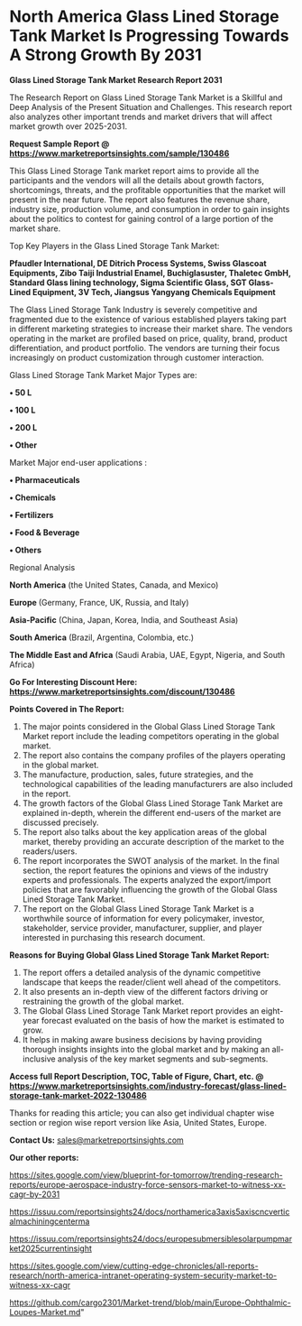# North America Glass Lined Storage Tank Market Is Progressing Towards A Strong Growth By 2031

<strong>Glass Lined Storage Tank Market Research Report 2031</strong>

The Research Report on Glass Lined Storage Tank Market is a Skillful and Deep Analysis of the Present Situation and Challenges. This research report also analyzes other important trends and market drivers that will affect market growth over 2025-2031.

<strong>Request Sample Report @ <a href=https://www.marketreportsinsights.com/sample/130486>https://www.marketreportsinsights.com/sample/130486</a></strong>

This Glass Lined Storage Tank market report aims to provide all the participants and the vendors will all the details about growth factors, shortcomings, threats, and the profitable opportunities that the market will present in the near future. The report also features the revenue share, industry size, production volume, and consumption in order to gain insights about the politics to contest for gaining control of a large portion of the market share.

Top Key Players in the Glass Lined Storage Tank Market:

<strong>Pfaudler International, DE Ditrich Process Systems, Swiss Glascoat Equipments, Zibo Taiji Industrial Enamel, Buchiglasuster, Thaletec GmbH, Standard Glass lining technology, Sigma Scientific Glass, SGT Glass-Lined Equipment, 3V Tech, Jiangsus Yangyang Chemicals Equipment</strong>

The Glass Lined Storage Tank Industry is severely competitive and fragmented due to the existence of various established players taking part in different marketing strategies to increase their market share. The vendors operating in the market are profiled based on price, quality, brand, product differentiation, and product portfolio. The vendors are turning their focus increasingly on product customization through customer interaction.

Glass Lined Storage Tank Market Major Types are:

<strong>• 50 L

• 100 L

• 200 L

• Other</strong>

Market Major end-user applications :

<strong>• Pharmaceuticals

• Chemicals

• Fertilizers

• Food & Beverage

• Others</strong>

Regional Analysis

</u><strong><b>North America</b></strong> (the United States, Canada, and Mexico)

<strong><b>Europe </b></strong>(Germany, France, UK, Russia, and Italy)

<strong><b>Asia-Pacific</b></strong> (China, Japan, Korea, India, and Southeast Asia)

<strong><b>South America</b></strong> (Brazil, Argentina, Colombia, etc.)

<strong><b>The Middle East and Africa</b></strong> (Saudi Arabia, UAE, Egypt, Nigeria, and South Africa)

<strong>Go For Interesting Discount Here: <a href=https://www.marketreportsinsights.com/discount/130486>https://www.marketreportsinsights.com/discount/130486</a></strong>

<strong>Points Covered in The Report:</strong>
<ol>
  <li>The major points considered in the Global Glass Lined Storage Tank Market report include the leading competitors operating in the global market.</li>
  <li>The report also contains the company profiles of the players operating in the global market.</li>
  <li>The manufacture, production, sales, future strategies, and the technological capabilities of the leading manufacturers are also included in the report.</li>
  <li>The growth factors of the Global Glass Lined Storage Tank Market are explained in-depth, wherein the different end-users of the market are discussed precisely.</li>
  <li>The report also talks about the key application areas of the global market, thereby providing an accurate description of the market to the readers/users.</li>
  <li>The report incorporates the SWOT analysis of the market. In the final section, the report features the opinions and views of the industry experts and professionals. The experts analyzed the export/import policies that are favorably influencing the growth of the Global Glass Lined Storage Tank Market.</li>
  <li>The report on the Global Glass Lined Storage Tank Market is a worthwhile source of information for every policymaker, investor, stakeholder, service provider, manufacturer, supplier, and player interested in purchasing this research document.</li>
</ol>
<strong>Reasons for Buying Global Glass Lined Storage Tank Market Report:</strong>

<ol>
  <li>The report offers a detailed analysis of the dynamic competitive landscape that keeps the reader/client well ahead of the competitors.</li>
  <li>It also presents an in-depth view of the different factors driving or restraining the growth of the global market.</li>
  <li>The Global Glass Lined Storage Tank Market report provides an eight-year forecast evaluated on the basis of how the market is estimated to grow.</li>
  <li>It helps in making aware business decisions by having providing thorough insights insights into the global market and by making an all-inclusive analysis of the key market segments and sub-segments.</li>
</ol>
<strong>Access full Report Description, TOC, Table of Figure, Chart, etc. @ <a href=https://www.marketreportsinsights.com/industry-forecast/glass-lined-storage-tank-market-2022-130486>https://www.marketreportsinsights.com/industry-forecast/glass-lined-storage-tank-market-2022-130486</a></strong>


Thanks for reading this article; you can also get individual chapter wise section or region wise report version like Asia, United States, Europe.

<strong>Contact Us:</strong>
sales@marketreportsinsights.com

<strong>Our other reports:</strong>

<a href=https://sites.google.com/view/blueprint-for-tomorrow/trending-research-reports/europe-aerospace-industry-force-sensors-market-to-witness-xx-cagr-by-2031>https://sites.google.com/view/blueprint-for-tomorrow/trending-research-reports/europe-aerospace-industry-force-sensors-market-to-witness-xx-cagr-by-2031</a>

<a href=https://issuu.com/reportsinsights24/docs/northamerica3axis5axiscncverticalmachiningcenterma>https://issuu.com/reportsinsights24/docs/northamerica3axis5axiscncverticalmachiningcenterma</a>

<a href=https://issuu.com/reportsinsights24/docs/europesubmersiblesolarpumpmarket2025currentinsight>https://issuu.com/reportsinsights24/docs/europesubmersiblesolarpumpmarket2025currentinsight</a>

<a href=https://sites.google.com/view/cutting-edge-chronicles/all-reports-research/north-america-intranet-operating-system-security-market-to-witness-xx-cagr>https://sites.google.com/view/cutting-edge-chronicles/all-reports-research/north-america-intranet-operating-system-security-market-to-witness-xx-cagr</a>

<a href=https://github.com/cargo2301/Market-trend/blob/main/Europe-Ophthalmic-Loupes-Market.md>https://github.com/cargo2301/Market-trend/blob/main/Europe-Ophthalmic-Loupes-Market.md</a>"
